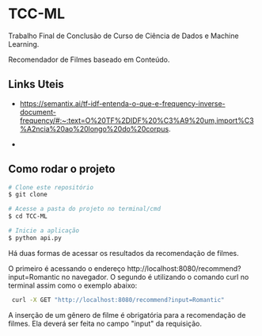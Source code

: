 # TCC-ML

Trabalho Final de Conclusão de Curso de Ciência de Dados e Machine Learning.

Recomendador de Filmes baseado em Conteúdo.

## Links Uteis

- https://semantix.ai/tf-idf-entenda-o-que-e-frequency-inverse-document-frequency/#:~:text=O%20TF%2DIDF%20%C3%A9%20um,import%C3%A2ncia%20ao%20longo%20do%20corpus.

- 
## Como rodar o projeto
```bash
# Clone este repositório
$ git clone

# Acesse a pasta do projeto no terminal/cmd
$ cd TCC-ML

# Inicie a aplicação
$ python api.py
```
Há duas formas de acessar os resultados da recomendação de filmes.

O primeiro é acessando o endereço http://localhost:8080/recommend?input=Romantic no navegador.
O segundo é utilizando o comando curl no terminal assim como o exemplo abaixo:
``` bash
 curl -X GET "http://localhost:8080/recommend?input=Romantic"
```
A inserção de um gênero de filme é obrigatória para a recomendação de filmes. Ela deverá ser feita no campo "input" da requisição.
